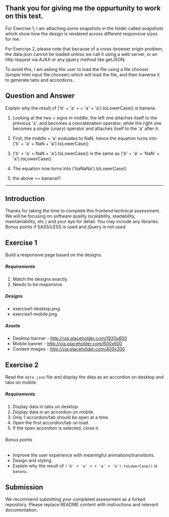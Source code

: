 Thank you for giving me the oppurtunity to work on this test.
---

For Exercise 1, I am attaching some snapshots in the folder called snapshots which show how the design is rendered across different responsive sizes for me.

For Exercise 2, please note that because of a cross-browser origin problem, the data.json cannot be loaded unless we call it using a web server, or an http request via AJAX or any jquery method like getJSON.

To avoid this, I am asking the user to load the file using a file chooser (simple html input file chooser) which will load the file, and then traverse it to generate tabs and accordions.


Question and Answer
---
Explain why the result of ('b' + 'a' + + 'a' + 'a').toLowerCase() is banana.

1) Looking at the two + signs in middle, the left one attaches itself to the previous 'a', and becomes a concatenation operator, while the right one becomes a single (unary) operator and attaches itself to the 'a' after it.

2) First, the middle + 'a' evaluates to NaN, hence the equation turns into ('b' + 'a' + NaN + 'a').toLowerCase()

3) ('b' + 'a' + NaN + 'a').toLowerCase() is the same as ('b' + 'a' + 'NaN' + 'a').toLowerCase()

4) The equation now turns into ('baNaNa').toLowerCase()

5) the above == banana!!!

---


Introduction
---
Thanks for taking the time to complete this frontend technical assessment. We will be focusing on software quality (scalability, readability, maintainability, etc.) and your eye for detail. You may include any libraries. Bonus points if SASS/LESS is used and jQuery is not used.

Exercise 1
---
Build a responsive page based on the designs.

##### Requirements
1. Match the designs exactly.
2. Needs to be responsive.

##### Designs
* exercise1-desktop.png
* exercise1-mobile.png

##### Assets
* Desktop banner - http://via.placeholder.com/1920x650
* Mobile banner - http://via.placeholder.com/600x600
* Content images - http://via.placeholder.com/400x300

Exercise 2
---
Read the `data.json` file and display the data as an accordion on desktop and tabs on mobile.

##### Requirements
1. Display data in tabs on desktop.
2. Display data in an accordion on mobile.
3. Only 1 accordion/tab should be open at a time.
4. Open the first accordion/tab on load.
5. If the open accordion is selected, close it.

###### Bonus points
* Improve the user experience with meaningful animations/transitions.
* Design and styling.
* Explain why the result of `('b' + 'a' + + 'a' + 'a').toLowerCase()` is `banana`.

Submission
---
We recommend submitting your completed assessment as a forked repository. Please replace README content with instructions and relevant documentation.
